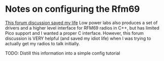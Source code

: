 # Notes on configuring the Rfm69

[This forum discussion saved my life](https://lowpowerlab.com/forum/rf-range-antennas-rfm69-library/changing-the-rmf69hcw-configuration-and-back/)
Low power labs also produces a set of drivers and a higher level interface for RFM69 radios in C++, but has limited Pico support and I wanted a
proper C interface. However, this forum discussion is VERY helpful (and saved my idiot life) when I was trying to actually get my radios to talk
initially.

TODO: Distill this information into a simple config tutorial
